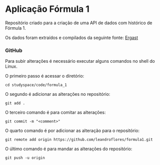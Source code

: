 # Aplicação Fórmula 1

Repositório criado para a criação de uma API de dados com histórico de Fórmula 1.

Os dados foram extraídos e compilados da seguinte fonte: [Ergast](https://ergast.com/)

### GitHub
Para subir alterações é necessário executar alguns comandos no shell do Linux.

O primeiro passo é acessar o diretório:
```shell
cd studyspace/code/formula_1
```

O segundo é adicionar as alterações no repositório:

```shell
git add .
```

O terceiro comando é para comitar as alterações:
```shell
git commit -m "<comment>"
```

O quarto comando é por adicionar as alteração para o repositório:
```shell
git remote add origin https://github.com/leandroflores/formula1.git
```

O último comando é para mandar as alterações do repositório:
```shell
git push -u origin
```